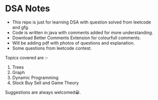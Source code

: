 # DSA Notes

- This repo is just for learning DSA with question solved from leetcode and gfg.
- Code is written in java with comments added for more understanding.
- Download Better Comments Extension for colourfull comments.
- Will be adding pdf with photos of questions and explanation.
- Some questions from leetcode contest.

Topics covered are :-

1. Trees
2. Graph
3. Dynamic Programming
4. Stock Buy Sell and Game Theory


Suggestions are always welcomed:grinning:.
